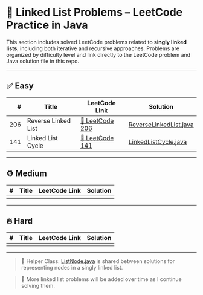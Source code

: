 # 🔗 Linked List Problems – LeetCode Practice in Java

This section includes solved LeetCode problems related to **singly linked lists**, including both iterative and recursive approaches. Problems are organized by difficulty level and link directly to the LeetCode problem and Java solution file in this repo.

---

## ✅ Easy

| #   | Title               | LeetCode Link                                                        | Solution                                       |
|----:|---------------------|----------------------------------------------------------------------|------------------------------------------------|
| 206 | Reverse Linked List | [🔗 LeetCode 206](https://leetcode.com/problems/reverse-linked-list/) | [ReverseLinkedList.java](easy/ReverseLinkedList.java) |
| 141 | Linked List Cycle   | [🔗 LeetCode 141](https://leetcode.com/problems/linked-list-cycle/)   | [LinkedListCycle.java](easy/LinkedListCycle.java)     |

---

## ⚙️ Medium

| #   | Title | LeetCode Link | Solution |
|----:|-------|----------------|----------|
|     |       |                |          |

---

## 🔥 Hard

| #   | Title | LeetCode Link | Solution |
|----:|-------|----------------|----------|
|     |       |                |          |

---

> 📌 Helper Class: [ListNode.java](medium/ListNode.java) is shared between solutions for representing nodes in a singly linked list.

> 📌 More linked list problems will be added over time as I continue solving them.